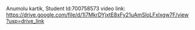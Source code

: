 Anumolu kartik, Student Id:700758573
video link: https://drive.google.com/file/d/1I7MkrDYjxtE8xFy21uAmSloLFxlxgw7F/view?usp=drive_link

